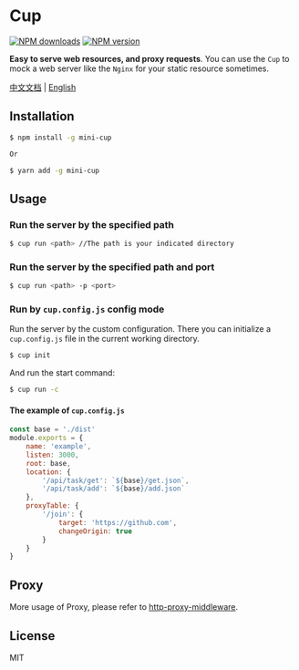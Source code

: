 # Cup

[![NPM downloads][download-img]][download-url] [![NPM version][npm-version]][npm-version-url]

**Easy to serve web resources, and proxy requests**. You can use the `Cup` to mock a web server like the `Nginx` for your static resource sometimes.

[download-img]: https://img.shields.io/npm/dm/mini-cup.svg?style=flat
[download-url]: https://www.npmjs.com/package/mini-cup
[npm-version]: https://img.shields.io/npm/v/mini-cup.svg?style=flat-square
[npm-version-url]: https://www.npmjs.com/package/@dtinsight/molecule

[中文文档](./README_zh.md)  | [English](./README.md)

## Installation

```bash
$ npm install -g mini-cup

Or

$ yarn add -g mini-cup
```

## Usage

### Run the server by the specified path

```bash
$ cup run <path> //The path is your indicated directory
```

### Run the server by the specified path and port

```bash
$ cup run <path> -p <port>
```

### Run by `cup.config.js` config mode

Run the server by the custom configuration. There you can initialize a `cup.config.js` file in the current working directory.

```bash
$ cup init
```

And run the start command:

```bash
$ cup run -c
```

#### The example of `cup.config.js`

```js
const base = './dist'
module.exports = {
    name: 'example',
    listen: 3000,
    root: base,
    location: {
        '/api/task/get': `${base}/get.json`,
        '/api/task/add': `${base}/add.json`
    },
    proxyTable: {
        '/join': {
            target: 'https://github.com',
            changeOrigin: true
        }
    }
}
```

## Proxy

More usage of Proxy, please refer to [http-proxy-middleware](https://github.com/chimurai/http-proxy-middleware).

## License

MIT
